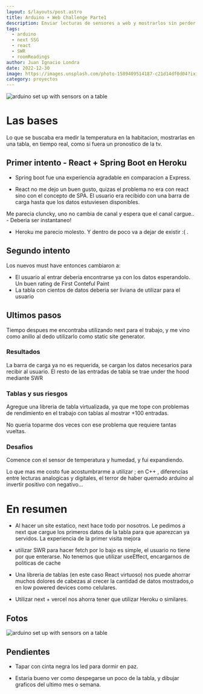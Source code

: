 ```yaml
---
layout: $/layouts/post.astro
title: Arduino + Web Challenge Parte1
description: Enviar lecturas de sensores a web y mostrarlos sin perder la cabeza!
tags:
  - arduino
  - next SSG
  - react
  - SWR
  - roomReadings
author: Juan Ignacio Londra 
date: 2022-12-30 
image: https://images.unsplash.com/photo-1589409514187-c21d14df0d04?ixid=MnwxMjA3fDB8MHxwaG90by1wYWdlfHx8fGVufDB8fHx8&ixlib=rb-1.2.1&auto=format&fit=crop&w=1650&q=80
category: proyectos
---
```

 
 
 <Image src="/images/uploads/arduino_sides.jpg"   alt="arduino set up with sensors on a table"/> 

# Las bases
Lo que se buscaba era medir la temperatura en la habitacion, mostrarlas en una tabla, en tiempo real, como si fuera un pronostico de la tv.

 

## Primer intento  - React + Spring Boot en Heroku
 - Spring boot fue una experiencia agradable en comparacion a Express.

 - React no me dejo un buen gusto, quizas el problema no era con react sino con el concepto de SPA.
El usuario era recibido con una barra de carga hasta que los datos estuviesen disponibles. 

Me parecia cluncky, uno no cambia de canal y espera que el canal cargue.. - Deberia ser instantaneo! 

 - Heroku me parecio molesto. Y dentro de poco va a dejar de existir :(  . 

## Segundo intento
Los nuevos must have entonces cambiaron a:
 - El usuario al entrar deberia encontrarse ya con los datos esperandolo. Un buen rating de First Conteful Paint  
 - La tabla con cientos de datos deberia ser liviana de utilizar para el usuario 


## Ultimos pasos
Tiempo despues me encontraba utilizando next para el trabajo,
y me vino como anillo al dedo utilizarlo como static site generator.

### Resultados
La barra de carga ya no es requerida, se cargan los datos necesarios para recibir al usuario. 
El resto de las entradas de tabla  se trae under the hood  mediante SWR


### Tablas y sus riesgos
Agregue una libreria de tabla virtualizada, ya que me tope con problemas de rendimiento en el trabajo con tablas
  al mostrar +100 entradas.

No queria toparme dos veces con ese problema que requiere tantas vueltas.


### Desafios
Comence con el sensor de temperatura y humedad, y fui expandiendo.

Lo que mas me costo fue acostumbrarme a utilizar ; en C++ , diferencias entre lecturas analogicas y digitales,
el terror de haber quemado arduino al invertir positivo con negativo...
 

# En resumen


 - Al hacer un site estatico, next hace todo por nosotros. Le pedimos a next que cargue los primeros datos de la tabla para que aparezcan ya servidos. La experiencia de la primer visita mejora

 - utilizar SWR para hacer fetch por lo bajo es simple, el usuario no tiene por que enterarse. No tenemos que utilizar useEffect, encargarnos de politicas de cache

 - Una libreria  de tablas (en este caso React virtuoso) nos puede ahorrar muchos dolores de cabezas al crecer la cantidad de datos mostrados,o en low powered devices como celulares.

 - Utilizar next + vercel nos ahorra tener que utilizar Heroku o similares.

 
## Fotos 
<img src="/images/uploads/arduino_top.jpg" alt="arduino set up with sensors on a table">  
 

## Pendientes
 - Tapar con cinta negra los led para dormir en paz.

 - Estaria bueno ver como despegarse un poco de la tabla, y dibujar graficos del ultimo mes o semana.



 